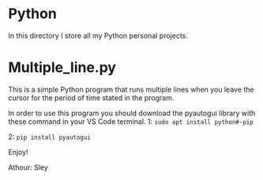 # Python
In this directory I store all my Python personal projects.

# Multiple_line.py
This is a simple Python program that runs multiple lines
when you leave the cursor for the period of time stated in the program.


In order to use this program you should download the pyautogui library with these command in your VS Code terminal.
1: ```sudo apt install python#-pip```

2: ```pip install pyautogui```

Enjoy!

Athour: Sley
